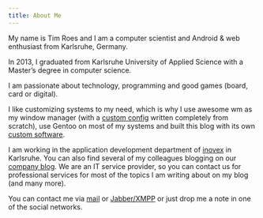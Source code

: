 ```yaml
---
title: About Me
---
```


My name is Tim Roes and I am a computer scientist and Android & web enthusiast from Karlsruhe, Germany.

In 2013, I graduated from Karlsruhe University of Applied Science with a Master’s degree in computer science.

I am passionate about technology, programming and good games (board, card or digital).

I like customizing systems to my need, which is why I use awesome wm as my window
manager (with a [custom config](https://github.com/timroes/awesome-config) written completely
from scratch), use Gentoo on most of my systems and built this blog with its own
[custom software](https://github.com/timroes/www.timroes.de).

I am working in the application development department of [inovex](http://www.inovex.de/?utm_source=Tim%20Roes&utm_medium=referral&utm_campaign=Tim%20Roes_About%20Me)
in Karlsruhe. You can also find several of my colleagues blogging on our
[company blog](https://blog.inovex.de). We are an IT service provider, so you can
contact us for professional services for most of the topics I am writing about on
my blog (and many more).

You can contact me via [mail](mailto:mail@timroes.de) or [Jabber/XMPP](xmpp:tim.roes@jabber.werosys.de)
or just drop me a note in one of the social networks.

